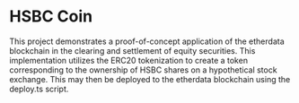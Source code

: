 # HSBC Coin

This project demonstrates a proof-of-concept application of the etherdata blockchain in the clearing and settlement of equity securities.   This implementation utilizes the ERC20 tokenization to create a token corresponding to the ownership of HSBC shares on a hypothetical stock exchange. This may then be deployed to the etherdata blockchain using the deploy.ts script.
